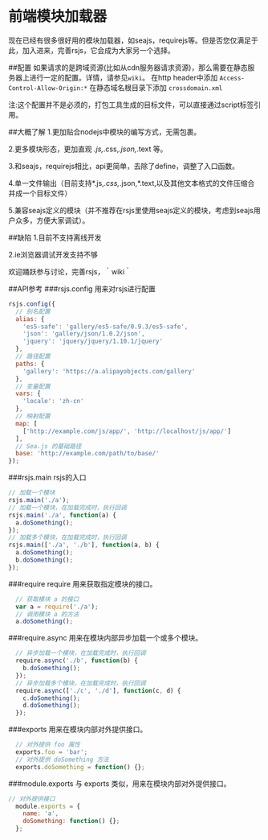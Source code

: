 前端模块加载器
===

现在已经有很多很好用的模块加载器，如seajs，requirejs等。但是否您仅满足于此，加入进来，完善rsjs，它会成为大家另一个选择。

##配置
如果请求的是跨域资源(比如从cdn服务器请求资源)，那么需要在静态服务器上进行一定的配置。详情，请参见`wiki`。
在http header中添加 `Access-Control-Allow-Origin:*`
在静态域名根目录下添加 `crossdomain.xml`

注:这个配置并不是必须的，打包工具生成的目标文件，可以直接通过script标签引用。

##大概了解
1.更加贴合nodejs中模块的编写方式，无需包裹。

2.更多模块形态，更加直观 *.js,*.css,*.json,*.text 等。

3.和seajs，requirejs相比，api更简单，去除了define，调整了入口函数。

4.单一文件输出（目前支持*.js,*.css,*.json,*.text,以及其他文本格式的文件压缩合并成一个目标文件）

5.兼容seajs定义的模块（并不推荐在rsjs里使用seajs定义的模块，考虑到seajs用户众多，方便大家调试）。

##缺陷
1.目前不支持离线开发

2.ie浏览器调试开发支持不够

欢迎踊跃参与讨论，完善rsjs，｀wiki｀

##API参考
###rsjs.config
用来对rsjs进行配置
```js
rsjs.config({
  // 别名配置
  alias: {
    'es5-safe': 'gallery/es5-safe/0.9.3/es5-safe',
    'json': 'gallery/json/1.0.2/json',
    'jquery': 'jquery/jquery/1.10.1/jquery'
  },
  // 路径配置
  paths: {
    'gallery': 'https://a.alipayobjects.com/gallery'
  },
  // 变量配置
  vars: {
    'locale': 'zh-cn'
  },
  // 映射配置
  map: [
    ['http://example.com/js/app/', 'http://localhost/js/app/']
  ],
  // Sea.js 的基础路径
  base: 'http://example.com/path/to/base/'
});
```
###rsjs.main
rsjs的入口
```js
// 加载一个模块
rsjs.main('./a');
// 加载一个模块，在加载完成时，执行回调
rsjs.main('./a', function(a) {
  a.doSomething();
});
// 加载多个模块，在加载完成时，执行回调
rsjs.main(['./a', './b'], function(a, b) {
  a.doSomething();
  b.doSomething();
});
```
###require
require 用来获取指定模块的接口。
```js
  // 获取模块 a 的接口
  var a = require('./a');
  // 调用模块 a 的方法
  a.doSomething();
```
###require.async
用来在模块内部异步加载一个或多个模块。
```js
  // 异步加载一个模块，在加载完成时，执行回调
  require.async('./b', function(b) {
    b.doSomething();
  });
  // 异步加载多个模块，在加载完成时，执行回调
  require.async(['./c', './d'], function(c, d) {
    c.doSomething();
    d.doSomething();
  });
```
###exports
用来在模块内部对外提供接口。
```js
  // 对外提供 foo 属性
  exports.foo = 'bar';
  // 对外提供 doSomething 方法
  exports.doSomething = function() {};
```
###module.exports
与 exports 类似，用来在模块内部对外提供接口。
```js
// 对外提供接口
  module.exports = {
    name: 'a',
    doSomething: function() {};
  };
```






